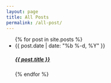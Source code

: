 ```yaml
---
layout: page
title: All Posts
permalink: /all-post/
---
```


<ul class="all-post-list">
    {% for post in site.posts %}
      <li>
      	<span class="post-meta">{{ post.date | date: "%b %-d, %Y" }}</span>
        <h5>
          <a class="post-link" href="{{ post.url | prepend: site.baseurl }}">{{ post.title }}</a>
        </h5>
      </li>
    {% endfor %}
  </ul>